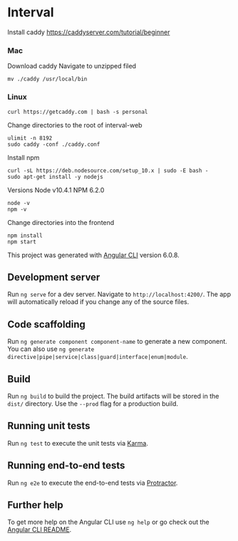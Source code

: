 # Interval

Install caddy
https://caddyserver.com/tutorial/beginner

### Mac
Download caddy
Navigate to unzipped filed

    mv ./caddy /usr/local/bin
 
### Linux 

    curl https://getcaddy.com | bash -s personal
    
Change directories to the root of interval-web
    
    ulimit -n 8192
    sudo caddy -conf ./caddy.conf
    
Install npm

    curl -sL https://deb.nodesource.com/setup_10.x | sudo -E bash -
    sudo apt-get install -y nodejs

Versions
Node v10.4.1
NPM 6.2.0

    node -v
    npm -v
    
Change directories into the frontend
    
    npm install
    npm start

This project was generated with [Angular CLI](https://github.com/angular/angular-cli) version 6.0.8.

## Development server

Run `ng serve` for a dev server. Navigate to `http://localhost:4200/`. The app will automatically reload if you change any of the source files.

## Code scaffolding

Run `ng generate component component-name` to generate a new component. You can also use `ng generate directive|pipe|service|class|guard|interface|enum|module`.

## Build

Run `ng build` to build the project. The build artifacts will be stored in the `dist/` directory. Use the `--prod` flag for a production build.

## Running unit tests

Run `ng test` to execute the unit tests via [Karma](https://karma-runner.github.io).

## Running end-to-end tests

Run `ng e2e` to execute the end-to-end tests via [Protractor](http://www.protractortest.org/).

## Further help

To get more help on the Angular CLI use `ng help` or go check out the [Angular CLI README](https://github.com/angular/angular-cli/blob/master/README.md).
